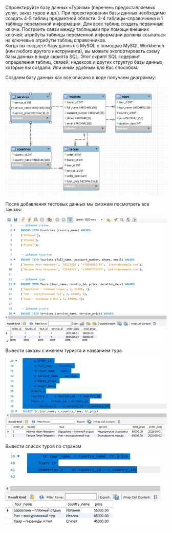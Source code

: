 Спроектируйте базу данных «Туризм» (перечень предоставляемых услуг, заказ туров и др.). При проектировании базы данных необходимо создать 4-5 таблиц предметной области: 3-4 таблицы-справочника и 1 таблицу переменной информации. Для всех таблиц создать первичные ключи. Построить связи между таблицами при помощи внешних ключей: атрибуты таблицы переменной информации должны ссылаться на ключевые атрибуты таблиц справочников.  <br>
Когда вы создаете базу данных в MySQL с помощью MySQL Workbench (или любого другого инструмента), вы можете экспортировать схему базы данных в виде скрипта SQL. Этот скрипт SQL содержит определения таблиц, связей, индексов и других структур базы данных, которые вы создали. Или иным удобным для Вас способом. <br>

Создаем базу данных как все описано в коде получаем диаграмму:

![img.png](screenshots/img.png)

После добавления тестовых данных мы сможем посмотреть все заказы:

![img_1.png](screenshots/img_1.png)

Вывести заказы с именем туриста и названием тура

![img_2.png](screenshots/img_2.png)

Вывести список туров по странам

![img_3.png](screenshots/img_3.png)



